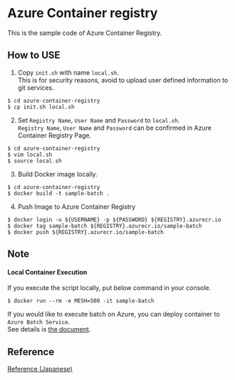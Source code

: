 # Azure Container registry
This is the sample code of Azure Container Registry.

## How to USE
1. Copy `init.sh` with name `local.sh`.  
This is for security reasons, avoid to upload user defined information to git services.

```bash:
$ cd azure-container-registry
$ cp init.sh local.sh
```

2. Set `Registry Name`, `User Name` and `Password` to `local.sh`.  
`Registry Name`, `User Name` and `Password` can be confirmed in Azure Container Registry Page.
```bash:
$ cd azure-container-registry
$ vim local.sh
$ source local.sh
```

3. Build Docker image locally.
```bash:
$ cd azure-container-registry
$ docker build -t sample-batch .
```

4. Push Image to Azure Container Registry
```
$ docker login -u ${USERNAME} -p ${PASSWORD} ${REGISTRY}.azurecr.io
$ docker tag sample-batch ${REGISTRY}.azurecr.io/sample-batch
$ docker push ${REGISTRY}.azurecr.io/sample-batch
```

## Note
#### Local Container Execution
If you execute the script locally, put below command in your console.
```bash:
$ docker run --rm -e MESH=500 -it sample-batch
```

If you would like to execute batch on Azure, you can deploy container to `Azure Batch Service`.  
See details is [the document](https://dev.to/kenakamu/use-container-for-azure-batch-service-2mnn).

## Reference
[Reference (Japanese)](https://tech-lab.sios.jp/archives/19859)
